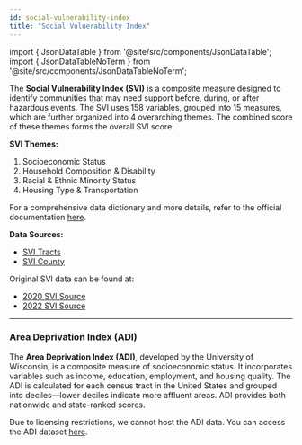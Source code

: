 ```yaml
---
id: social-vulnerability-index
title: "Social Vulnerability Index"
---
```


import { JsonDataTable } from '@site/src/components/JsonDataTable';
import { JsonDataTableNoTerm } from '@site/src/components/JsonDataTableNoTerm';

 The **Social Vulnerability Index (SVI)** is a composite measure designed to identify communities that may need support before, during, or after hazardous events. The SVI uses 158 variables, grouped into 15 measures, which are further organized into 4 overarching themes. The combined score of these themes forms the overall SVI score.

**SVI Themes:**
1. Socioeconomic Status
2. Household Composition & Disability
3. Racial & Ethnic Minority Status
4. Housing Type & Transportation

For a comprehensive data dictionary and more details, refer to the official documentation [here](https://www.atsdr.cdc.gov/place-health/php/svi/index.html).

**Data Sources:**
- [SVI Tracts](https://tuva-public-resources.s3.us-east-1.amazonaws.com/reference-data/SVI/SVI_US.csv.gz)
- [SVI County](https://tuva-public-resources.s3.us-east-1.amazonaws.com/reference-data/SVI/SVI_US_county.csv.gz)

Original SVI data can be found at:
- [2020 SVI Source](https://github.com/ngladish/SEPI/tree/main/SVI/2020)
- [2022 SVI Source](https://github.com/ngladish/SEPI/tree/main/SVI/2022)

---

### Area Deprivation Index (ADI)

The **Area Deprivation Index (ADI)**, developed by the University of Wisconsin, is a composite measure of socioeconomic status. It incorporates variables such as income, education, employment, and housing quality. The ADI is calculated for each census tract in the United States and grouped into deciles—lower deciles indicate more affluent areas. ADI provides both nationwide and state-ranked scores.

Due to licensing restrictions, we cannot host the ADI data. You can access the ADI dataset [here](https://www.neighborhoodatlas.medicine.wisc.edu/).


